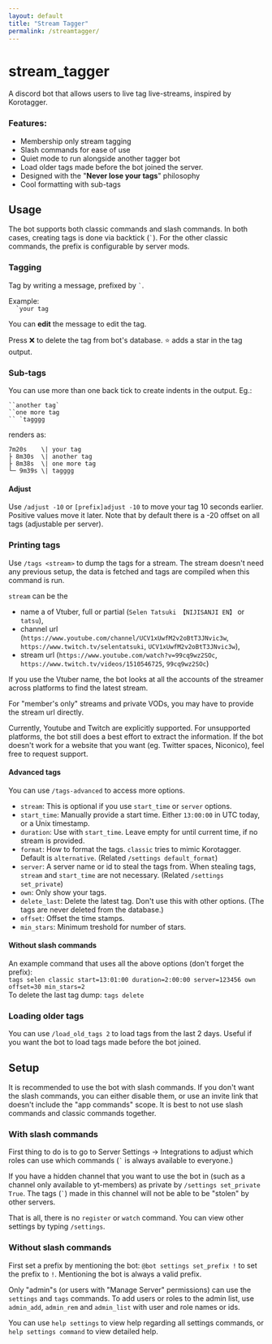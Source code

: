 ```yaml
---
layout: default
title: "Stream Tagger"
permalink: /streamtagger/
---
```


# stream_tagger

A discord bot that allows users to live tag live-streams, inspired by Korotagger.

### Features:

* Membership only stream tagging
* Slash commands for ease of use
* Quiet mode to run alongside another tagger bot
* Load older tags made before the bot joined the server.
* Designed with the "**Never lose your tags**" philosophy
* Cool formatting with sub-tags

## Usage

The bot supports both classic commands and slash commands. In both cases, creating tags is done via backtick (`` ` ``).
For the other classic commands, the prefix is configurable by server mods.

### Tagging
Tag by writing a message, prefixed by `` ` ``.

Example:  
``  `your tag``

You can __edit__ the message to edit the tag.

Press ❌ to delete the tag from bot's database. ⭐ adds a star in the tag output.

### Sub-tags
You can use more than one back tick to create indents in the output. Eg.:

```
``another tag`  
``one more tag  
`` `tagggg
```  

renders as:

```
7m20s    \| your tag  
├ 8m30s  \| another tag  
├ 8m38s  \| one more tag  
└─ 9m39s \| tagggg  
```

#### Adjust

Use `/adjust -10` or `[prefix]adjust -10` to move your tag 10 seconds earlier. Positive values move it later.
Note that by default there is a -20 offset on all tags (adjustable per server).

### Printing tags

Use `/tags <stream>` to dump the tags for a stream. The stream doesn't need any previous setup, the data is fetched and tags are compiled when this command is run.

`stream` can be the
* name a of Vtuber, full or partial (`Selen Tatsuki 【NIJISANJI EN】` or `tatsu`),
* channel url (`https://www.youtube.com/channel/UCV1xUwfM2v2oBtT3JNvic3w`, `https://www.twitch.tv/selentatsuki`, `UCV1xUwfM2v2oBtT3JNvic3w`),
* stream url (`https://www.youtube.com/watch?v=99cq9wz2SOc`, `https://www.twitch.tv/videos/1510546725`, `99cq9wz2SOc`)

If you use the Vtuber name, the bot looks at all the accounts of the streamer across platforms to find the latest stream.

For "member's only" streams and private VODs, you may have to provide the stream url directly.

Currently, Youtube and Twitch are explicitly supported. For unsupported platforms, the bot still does a best effort to extract the information.
If the bot doesn't work for a website that you want (eg. Twitter spaces, Niconico), feel free to request support.

#### Advanced tags

You can use `/tags-advanced` to access more options.

* `stream`: This is optional if you use `start_time` or `server` options.
* `start_time`: Manually provide a start time. Either `13:00:00` in UTC today, or a Unix timestamp. 
* `duration`: Use with `start_time`. Leave empty for until current time, if no stream is provided.
* `format`: How to format the tags. `classic` tries to mimic Korotagger. Default is `alternative`. (Related `/settings default_format`)
* `server`: A server name or id to steal the tags from. When stealing tags, `stream` and `start_time` are not necessary. (Related `/settings set_private`)
* `own`: Only show your tags.
* `delete_last`: Delete the latest tag. Don't use this with other options. (The tags are never deleted from the database.)
* `offset`: Offset the time stamps.
* `min_stars`: Minimum treshold for number of stars.

#### Without slash commands

An example command that uses all the above options (don't forget the prefix):  
`tags selen classic start=13:01:00 duration=2:00:00 server=123456 own offset=30 min_stars=2`  
To delete the last tag dump: `tags delete`

### Loading older tags

You can use `/load_old_tags 2` to load tags from the last 2 days. Useful if you want the bot to load tags made before the bot joined.

## Setup

It is recommended to use the bot with slash commands.
If you don't want the slash commands, you can either disable them, or use an invite link that doesn't include the "app commands" scope.
It is best to not use slash commands and classic commands together.

### With slash commands

First thing to do is to go to Server Settings -> Integrations to adjust which roles can use which commands (`` ` `` is always available to everyone.)

If you have a hidden channel that you want to use the bot in (such as a channel only available to yt-members) as private by `/settings set_private True`.
The tags (`` ` ``) made in this channel will not be able to be "stolen" by other servers.

That is all, there is no `register` or `watch` command. You can view other settings by typing `/settings`.

### Without slash commands

First set a prefix by mentioning the bot: `@bot settings set_prefix !` to set the prefix to `!`. Mentioning the bot is always a valid prefix.

Only "admin"s (or users with "Manage Server" permissions) can use the `settings` and `tags` commands.
To add users or roles to the admin list, use `admin_add`, `admin_rem` and `admin_list` with user and role names or ids.

You can use `help settings` to view help regarding all settings commands, or `help settings command` to view detailed help.
